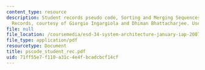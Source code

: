 ```yaml
---
content_type: resource
description: Student records pseudo code, Sorting and Merging Sequences of Student
  Records, courtesy of Giorgio Ingargiola and Dhiman Bhattacharjee. Used with permission.
file: null
file_location: /coursemedia/esd-34-system-architecture-january-iap-2007/71ff55e7f110a31c4e4fbcadcbcf14cf_pscode_student_rec.pdf
file_type: application/pdf
resourcetype: Document
title: pscode_student_rec.pdf
uid: 71ff55e7-f110-a31c-4e4f-bcadcbcf14cf
---
```

